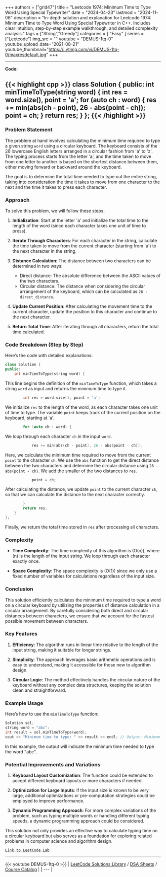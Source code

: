 
+++
authors = ["grid47"]
title = "Leetcode 1974: Minimum Time to Type Word Using Special Typewriter"
date = "2024-04-23"
lastmod = "2024-11-06"
description = "In-depth solution and explanation for Leetcode 1974: Minimum Time to Type Word Using Special Typewriter in C++. Includes clear intuition, step-by-step example walkthrough, and detailed complexity analysis."
tags = ["String","Greedy"]
categories = [
    "Easy"
]
series = ["Leetcode"]
img_src = ""
youtube = "DEMUS-1tq-0"
youtube_upload_date="2021-08-21"
youtube_thumbnail="https://i.ytimg.com/vi/DEMUS-1tq-0/maxresdefault.jpg"
+++



---
**Code:**

{{< highlight cpp >}}
class Solution {
public:
    int minTimeToType(string word) {
        int res = word.size(), point = 'a';
        for (auto ch : word) {
            res += min(abs(ch - point), 26 - abs(point - ch));
            point = ch;
        }
        return res;
    }
};
{{< /highlight >}}
---

### Problem Statement

The problem at hand involves calculating the minimum time required to type a given string `word` using a circular keyboard. The keyboard consists of the 26 lowercase English letters arranged in a circular fashion from 'a' to 'z'. The typing process starts from the letter 'a', and the time taken to move from one letter to another is based on the shortest distance between them, either moving forward or backward around the keyboard.

The goal is to determine the total time needed to type out the entire string, taking into consideration the time it takes to move from one character to the next and the time it takes to press each character.

### Approach

To solve this problem, we will follow these steps:

1. **Initialization**: Start at the letter 'a' and initialize the total time to the length of the word (since each character takes one unit of time to press).

2. **Iterate Through Characters**: For each character in the string, calculate the time taken to move from the current character (starting from 'a') to the next character in the string.

3. **Distance Calculation**: The distance between two characters can be determined in two ways:
   - Direct distance: The absolute difference between the ASCII values of the two characters.
   - Circular distance: The distance when considering the circular arrangement of the keyboard, which can be calculated as `26 - direct_distance`.

4. **Update Current Position**: After calculating the movement time to the current character, update the position to this character and continue to the next character.

5. **Return Total Time**: After iterating through all characters, return the total time calculated.

### Code Breakdown (Step by Step)

Here’s the code with detailed explanations:

```cpp
class Solution {
public:
    int minTimeToType(string word) {
```
This line begins the definition of the `minTimeToType` function, which takes a string `word` as input and returns the minimum time to type it.

```cpp
        int res = word.size(), point = 'a';
```
We initialize `res` to the length of the word, as each character takes one unit of time to type. The variable `point` keeps track of the current position on the keyboard, starting at 'a'.

```cpp
        for (auto ch : word) {
```
We loop through each character `ch` in the input `word`.

```cpp
            res += min(abs(ch - point), 26 - abs(point - ch));
```
Here, we calculate the minimum time required to move from the current `point` to the character `ch`. We use the `abs` function to get the direct distance between the two characters and determine the circular distance using `26 - abs(point - ch)`. We add the smaller of the two distances to `res`.

```cpp
            point = ch;
```
After calculating the distance, we update `point` to the current character `ch`, so that we can calculate the distance to the next character correctly.

```cpp
        }
        return res;
    }
};
```
Finally, we return the total time stored in `res` after processing all characters.

### Complexity

- **Time Complexity**: The time complexity of this algorithm is \(O(n)\), where \(n\) is the length of the input string. We loop through each character exactly once.

- **Space Complexity**: The space complexity is \(O(1)\) since we only use a fixed number of variables for calculations regardless of the input size.

### Conclusion

This solution efficiently calculates the minimum time required to type a word on a circular keyboard by utilizing the properties of distance calculation in a circular arrangement. By carefully considering both direct and circular distances between characters, we ensure that we account for the fastest possible movement between characters.

### Key Features

1. **Efficiency**: The algorithm runs in linear time relative to the length of the input string, making it suitable for longer strings.

2. **Simplicity**: The approach leverages basic arithmetic operations and is easy to understand, making it accessible for those new to algorithm design.

3. **Circular Logic**: The method effectively handles the circular nature of the keyboard without any complex data structures, keeping the solution clean and straightforward.

### Example Usage

Here’s how to use the `minTimeToType` function:

```cpp
Solution sol;
string word = "abc";
int result = sol.minTimeToType(word);
cout << "Minimum time to type: " << result << endl; // Output: Minimum time to type: 5
```

In this example, the output will indicate the minimum time needed to type the word "abc".

### Potential Improvements and Variations

1. **Keyboard Layout Customization**: The function could be extended to accept different keyboard layouts or more characters if needed.

2. **Optimization for Large Inputs**: If the input size is known to be very large, additional optimizations or pre-computation strategies could be employed to improve performance.

3. **Dynamic Programming Approach**: For more complex variations of the problem, such as typing multiple words or handling different typing speeds, a dynamic programming approach could be considered.

This solution not only provides an effective way to calculate typing time on a circular keyboard but also serves as a foundation for exploring related problems in computer science and algorithm design.

[`Link to LeetCode Lab`](https://leetcode.com/problems/minimum-time-to-type-word-using-special-typewriter/description/)

---
{{< youtube DEMUS-1tq-0 >}}
| [LeetCode Solutions Library](https://grid47.xyz/leetcode/) / [DSA Sheets](https://grid47.xyz/sheets/) / [Course Catalog](https://grid47.xyz/courses/) |
| --- |

